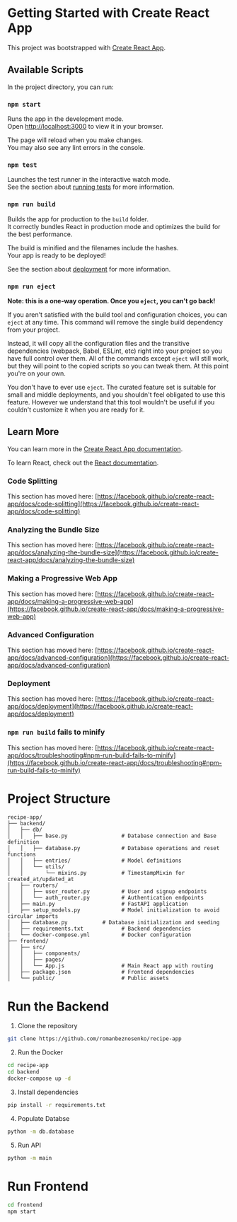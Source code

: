 # Getting Started with Create React App

This project was bootstrapped with [Create React App](https://github.com/facebook/create-react-app).

## Available Scripts

In the project directory, you can run:

### `npm start`

Runs the app in the development mode.\
Open [http://localhost:3000](http://localhost:3000) to view it in your browser.

The page will reload when you make changes.\
You may also see any lint errors in the console.

### `npm test`

Launches the test runner in the interactive watch mode.\
See the section about [running tests](https://facebook.github.io/create-react-app/docs/running-tests) for more information.

### `npm run build`

Builds the app for production to the `build` folder.\
It correctly bundles React in production mode and optimizes the build for the best performance.

The build is minified and the filenames include the hashes.\
Your app is ready to be deployed!

See the section about [deployment](https://facebook.github.io/create-react-app/docs/deployment) for more information.

### `npm run eject`

**Note: this is a one-way operation. Once you `eject`, you can't go back!**

If you aren't satisfied with the build tool and configuration choices, you can `eject` at any time. This command will remove the single build dependency from your project.

Instead, it will copy all the configuration files and the transitive dependencies (webpack, Babel, ESLint, etc) right into your project so you have full control over them. All of the commands except `eject` will still work, but they will point to the copied scripts so you can tweak them. At this point you're on your own.

You don't have to ever use `eject`. The curated feature set is suitable for small and middle deployments, and you shouldn't feel obligated to use this feature. However we understand that this tool wouldn't be useful if you couldn't customize it when you are ready for it.

## Learn More

You can learn more in the [Create React App documentation](https://facebook.github.io/create-react-app/docs/getting-started).

To learn React, check out the [React documentation](https://reactjs.org/).

### Code Splitting

This section has moved here: [https://facebook.github.io/create-react-app/docs/code-splitting](https://facebook.github.io/create-react-app/docs/code-splitting)

### Analyzing the Bundle Size

This section has moved here: [https://facebook.github.io/create-react-app/docs/analyzing-the-bundle-size](https://facebook.github.io/create-react-app/docs/analyzing-the-bundle-size)

### Making a Progressive Web App

This section has moved here: [https://facebook.github.io/create-react-app/docs/making-a-progressive-web-app](https://facebook.github.io/create-react-app/docs/making-a-progressive-web-app)

### Advanced Configuration

This section has moved here: [https://facebook.github.io/create-react-app/docs/advanced-configuration](https://facebook.github.io/create-react-app/docs/advanced-configuration)

### Deployment

This section has moved here: [https://facebook.github.io/create-react-app/docs/deployment](https://facebook.github.io/create-react-app/docs/deployment)

### `npm run build` fails to minify

This section has moved here: [https://facebook.github.io/create-react-app/docs/troubleshooting#npm-run-build-fails-to-minify](https://facebook.github.io/create-react-app/docs/troubleshooting#npm-run-build-fails-to-minify)


# Project Structure 
```
recipe-app/
├── backend/
│   ├── db/
│   │   ├── base.py                 # Database connection and Base definition
│   │   ├── database.py             # Database operations and reset functions
│   │   ├── entries/                # Model definitions
│   │   └── utils/
│   │       └── mixins.py           # TimestampMixin for created_at/updated_at
│   ├── routers/
│   │   ├── user_router.py          # User and signup endpoints
│   │   └── auth_router.py          # Authentication endpoints
│   ├── main.py                     # FastAPI application
│   ├── setup_models.py             # Model initialization to avoid circular imports
│   ├── database.py           # Database initialization and seeding
│   ├── requirements.txt            # Backend dependencies
|   └── docker-compose.yml          # Docker configuration
├── frontend/
│   ├── src/
│   │   ├── components/
│   │   ├── pages/
│   │   └── App.js                  # Main React app with routing
│   ├── package.json                # Frontend dependencies
│   └── public/                     # Public assets
```

# Run the Backend

1. Clone the repository
``` bash
git clone https://github.com/romanbeznosenko/recipe-app
```
2. Run the Docker
``` bash
cd recipe-app
cd backend
docker-compose up -d
```
3. Install dependencies
``` bash
pip install -r requirements.txt
```
4. Populate Databse
``` bash
python -m db.database
```
5. Run API 
``` bash
python -m main
```

# Run Frontend
``` bash
cd frontend
npm start
```